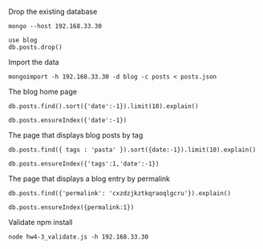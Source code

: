 Drop the existing database

    mongo --host 192.168.33.30

    use blog
    db.posts.drop()

Import the data

    mongoimport -h 192.168.33.30 -d blog -c posts < posts.json

The blog home page

    db.posts.find().sort({'date':-1}).limit(10).explain()

    db.posts.ensureIndex({'date':-1})

The page that displays blog posts by tag

    db.posts.find({ tags : 'pasta' }).sort({date:-1}).limit(10).explain()

    db.posts.ensureIndex({'tags':1,'date':-1})

The page that displays a blog entry by permalink


    db.posts.find({'permalink': 'cxzdzjkztkqraoqlgcru'}).explain()

    db.posts.ensureIndex({permalink:1})

Validate
    npm install

    node hw4-3_validate.js -h 192.168.33.30
